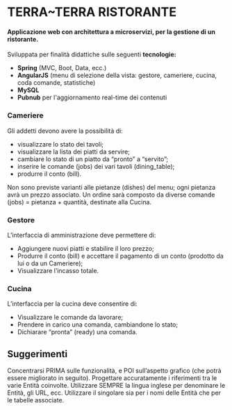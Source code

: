 # TERRA~TERRA RISTORANTE

#### Applicazione web con architettura a microservizi, per la gestione di un ristorante.

Sviluppata per finalità didattiche sulle seguenti **tecnologie:**

- **Spring** (MVC, Boot, Data, ecc.)
- **AngularJS** (menu di selezione della vista: gestore, cameriere, cucina, coda comande, statistiche)
- **MySQL**
- **Pubnub** per l'aggiornamento real-time dei contenuti

### Cameriere
Gli addetti devono avere la possibilità di:

- visualizzare lo stato dei tavoli;
- visualizzare la lista dei piatti da servire;
- cambiare lo stato di un piatto da “pronto” a “servito”;
- inserire le comande (jobs) dei vari tavoli (dining_table);
- produrre il conto (bill).

Non sono previste varianti alle pietanze (dishes) del menu; ogni pietanza avrà un prezzo associato.
Un ordine sarà composto da diverse comande (jobs) = pietanza + quantità, destinate alla Cucina.
### Gestore
L’interfaccia di amministrazione deve permettere di:
- Aggiungere nuovi piatti e stabilire il loro prezzo;
- Produrre il conto (bill) e accettare il pagamento di un conto (prodotto da lui o da un Cameriere);
- Visualizzare l’incasso totale.

### Cucina
L’interfaccia per la cucina deve consentire di:
- Visualizzare le comande da lavorare;
- Prendere in carico una comanda, cambiandone lo stato;
- Dichiarare “pronta” (ready) una comanda.

## Suggerimenti
Concentrarsi PRIMA sulle funzionalità, e POI sull’aspetto grafico (che potrà essere migliorato in seguito).
Progettare accuratamente i riferimenti tra le varie Entità coinvolte.
Utilizzare SEMPRE la lingua inglese per denominare le Entità, gli URL, ecc.
Utilizzare il singolare sia per i nomi delle Entità che per le tabelle associate.
